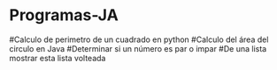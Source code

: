 # Programas-JA
#Calculo de perimetro de un cuadrado en python
#Calculo del área del circulo en Java
#Determinar si un número es par o impar
#De una lista mostrar esta lista volteada 
